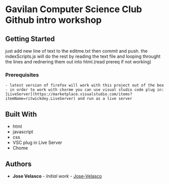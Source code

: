# Gavilan Computer Science Club Github intro workshop


## Getting Started

just add new line of text to the editme.txt then commit and push. the indexScripts.js will do the rest by reading the text file and looping throught the lines and rednering them out into html.(read prereq if not working)

### Prerequisites

```
- latest version of firefox will work with this project out of the box
- in order to work with chorme you can use visual studio code plug in: [LiveServer](https://marketplace.visualstudio.com/items?itemName=ritwickdey.LiveServer) and run as a live server
```

## Built With
- html
- javascript
- css
- VSC plug in Live Server
- Chome

## Authors

* **Jose Velasco** - *Initial work* - [Jose-Velasco](https://github.com/Jose-Velasco)